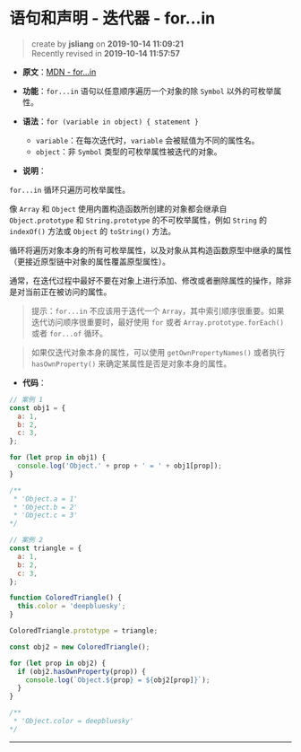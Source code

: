 语句和声明 - 迭代器 - for...in
===

> create by **jsliang** on **2019-10-14 11:09:21**  
> Recently revised in **2019-10-14 11:57:57**

* **原文**：[MDN - for...in](https://developer.mozilla.org/zh-CN/docs/Web/JavaScript/Reference/Statements/for...in)

* **功能**：`for...in` 语句以任意顺序遍历一个对象的除 `Symbol` 以外的可枚举属性。

* **语法**：`for (variable in object) { statement }`
  * `variable`：在每次迭代时，`variable` 会被赋值为不同的属性名。
  * `object`：非 `Symbol` 类型的可枚举属性被迭代的对象。

* **说明**：

`for...in` 循环只遍历可枚举属性。

像 `Array` 和 `Object` 使用内置构造函数所创建的对象都会继承自 `Object.prototype` 和 `String.prototype` 的不可枚举属性，例如 `String` 的 `indexOf()` 方法或 `Object` 的 `toString()` 方法。

循环将遍历对象本身的所有可枚举属性，以及对象从其构造函数原型中继承的属性（更接近原型链中对象的属性覆盖原型属性）。

通常，在迭代过程中最好不要在对象上进行添加、修改或者删除属性的操作，除非是对当前正在被访问的属性。

> 提示：`for...in` 不应该用于迭代一个 `Array`，其中索引顺序很重要。如果迭代访问顺序很重要时，最好使用 `for` 或者 `Array.prototype.forEach()` 或者 `for...of` 循环。

> 如果仅迭代对象本身的属性，可以使用 `getOwnPropertyNames()` 或者执行 `hasOwnProperty()` 来确定某属性是否是对象本身的属性。

* **代码**：

```js
// 案例 1
const obj1 = {
  a: 1,
  b: 2,
  c: 3,
};

for (let prop in obj1) {
  console.log('Object.' + prop + ' = ' + obj1[prop]);
}

/**
 * 'Object.a = 1'
 * 'Object.b = 2'
 * 'Object.c = 3'
*/

// 案例 2
const triangle = {
  a: 1,
  b: 2,
  c: 3,
};

function ColoredTriangle() {
  this.color = 'deepbluesky';
}

ColoredTriangle.prototype = triangle;

const obj2 = new ColoredTriangle();

for (let prop in obj2) {
  if (obj2.hasOwnProperty(prop)) {
    console.log(`Object.${prop} = ${obj2[prop]}`);
  }
}

/**
 * 'Object.color = deepbluesky'
*/
```

---
